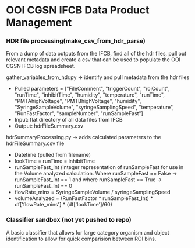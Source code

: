 # OOI CGSN IFCB Data Product Management

### HDR file processing(make_csv_from_hdr_parse)

From a dump of data outputs from the IFCB, find all of the hdr files, pull out relevant metadata and create a csv that can be used to populate the OOI CGSN IFCB log spreadsheet. 

gather_variables_from_hdr.py -> identify and pull metadata from the hdr files
* Pulled parameters = ["FileComment", "triggerCount", "roiCount", "runTime", "inhibitTime", "humidity", "temperature", "runTime", "PMTAhighVoltage", "PMTBhighVoltage", "humidity", "SyringeSampleVolume", "syringeSamplingSpeed", "temperature", "RunFastFactor", "sampleNumber", "runSampleFast"]
* Input: flat directory of all data files from IFCB
* Output: hdrFileSummary.csv

hdrSummaryProcessing.py -> adds calculated parameters to the hdrFileSummary.csv file
* Datetime (pulled from filename)
* lookTime = runTime = inhibitTime
* runSampleFast_Int (integer representation of runSampleFast for use in the Volume analyzed calculation. Where runSampleFast == False -> runSampleFast_Int == 1 and where runSampleFast == True -> runSampleFast_Int == 0
* flowRate_mins = SyringeSampleVolume / syringeSamplingSpeed
* volumeAnalyzed = (RunFastFactor * runSampleFast_Int) * df['flowRate_mins'] * (df['lookTime']/60)
    



### Classifier sandbox (not yet pushed to repo)

A basic classifier that allows for large category organism and object identification to allow for quick comparision between ROI bins. 


